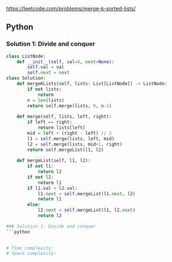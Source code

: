 <https://leetcode.com/problems/merge-k-sorted-lists/>

## Python 
### Solution 1: Divide and conquer
```python
class ListNode:
    def __init__(self, val=0, next=None):
        self.val = val
        self.next = next
class Solution:
    def mergeKLists(self, lists: List[ListNode]) -> ListNode:
        if not lists:
            return
        n = len(lists)
        return self.merge(lists, 0, n-1)
    
    def merge(self, lists, left, right):
        if left == right:
            return lists[left]
        mid = left + (right - left) // 2
        l1 = self.merge(lists, left, mid)
        l2 = self.merge(lists, mid+1, right)
        return self.mergeList(l1, l2)
    
    def mergeList(self, l1, l2):
        if not l1: 
            return l2
        if not l2:
            return l1
        if l1.val < l2.val:
            l1.next = self.mergeList(l1.next, l2)
            return l1
        else:
            l2.next = self.mergeList(l1, l2.next)
            return l2

### Solution 1: Divide and conquer
```python

        
# Time complexity: 
# Space complexity: 
```
